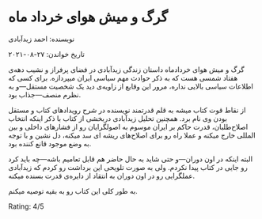 # گرگ و میش هوای خرداد ماه
نویسنده: احمد زیدآبادی

تاریخ خواندن: ۲۷-۰۸-۲۰۲۱

گرگ و میش هوای خردادماه داستان زندگی زیدآبادی در فضای پرفراز و نشیب دهه‌ی هفتاد شمسی هست که به ذکر حوادث مهم سیاسی ایران میپردازه. برای کسی که اطلاعات سیاسی بالایی نداره، مرور این وقایع از زاویه‌ی دید یک شخصیت مستقل—و به نظرم منصف—جذاب بود.

از نقاط قوت کتاب میشه به قلم قدرتمند نویسنده در شرح رویدادهای کتاب و مستقل بودن وی نام برد. همچنین تحلیل زیدآبادی دربخشی از کتاب با ذکر اینکه انتخاب اصلاح‌طلبان، قدرت حاکم بر ایران موسوم به اصولگرایان رو از فشارهای داخلی و بین المللی خارج میکنه و عملا راه رو برای اصلاح‌های ریشه ای سد میکنه، دل نشین و با توجه به وضع موجود قانع کننده بود.

البته اینکه در اون دوران—و حتی شاید به حال حاضر هم قابل تعامیم باشه—چه باید کرد رو جایی در کتاب پیدا نکردم. ولی به صورت تلویحی این برداشت رو کردم که زیدآبادی عملگرایی رو در اون دوران به انتقاد از دایره‌ی قدرت بسنده میکنه.

به طور کلی این کتاب رو به بقیه توصیه میکنم.

Rating: 4/5
